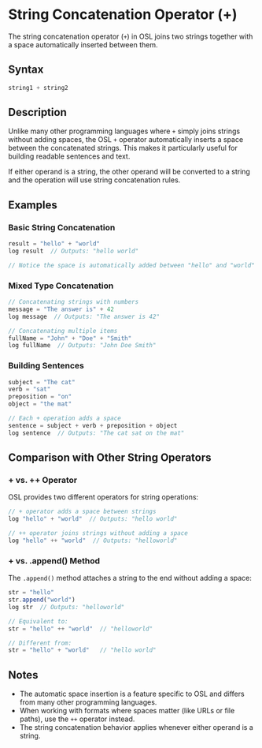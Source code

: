 # String Concatenation Operator (+)

The string concatenation operator (`+`) in OSL joins two strings together with a space automatically inserted between them.

## Syntax

```javascript
string1 + string2
```

## Description

Unlike many other programming languages where `+` simply joins strings without adding spaces, the OSL `+` operator automatically inserts a space between the concatenated strings. This makes it particularly useful for building readable sentences and text.

If either operand is a string, the other operand will be converted to a string and the operation will use string concatenation rules.

## Examples

### Basic String Concatenation

```javascript
result = "hello" + "world"
log result  // Outputs: "hello world"

// Notice the space is automatically added between "hello" and "world"
```

### Mixed Type Concatenation

```javascript
// Concatenating strings with numbers
message = "The answer is" + 42
log message  // Outputs: "The answer is 42"

// Concatenating multiple items
fullName = "John" + "Doe" + "Smith"
log fullName  // Outputs: "John Doe Smith"
```

### Building Sentences

```javascript
subject = "The cat"
verb = "sat"
preposition = "on"
object = "the mat"

// Each + operation adds a space
sentence = subject + verb + preposition + object
log sentence  // Outputs: "The cat sat on the mat"
```

## Comparison with Other String Operators

### + vs. ++ Operator

OSL provides two different operators for string operations:

```javascript
// + operator adds a space between strings
log "hello" + "world"  // Outputs: "hello world"

// ++ operator joins strings without adding a space
log "hello" ++ "world"  // Outputs: "helloworld"
```

### + vs. .append() Method

The `.append()` method attaches a string to the end without adding a space:

```javascript
str = "hello"
str.append("world")
log str  // Outputs: "helloworld"

// Equivalent to:
str = "hello" ++ "world"  // "helloworld"

// Different from:
str = "hello" + "world"   // "hello world"
```

## Notes

- The automatic space insertion is a feature specific to OSL and differs from many other programming languages.
- When working with formats where spaces matter (like URLs or file paths), use the `++` operator instead.
- The string concatenation behavior applies whenever either operand is a string.
